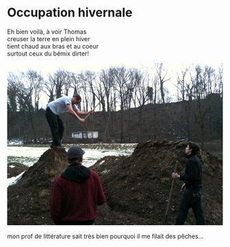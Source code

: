# Occupation hivernale

Eh bien voilà, à voir Thomas<br/>
creuser la terre en plein hiver<br/>
tient chaud aux bras et au coeur<br/>
surtout ceux du bémix dirter!

![IMG_0416](./media/IMG_0416.jpg)

mon prof de littérature sait très bien pourquoi il me filait des pêches...
